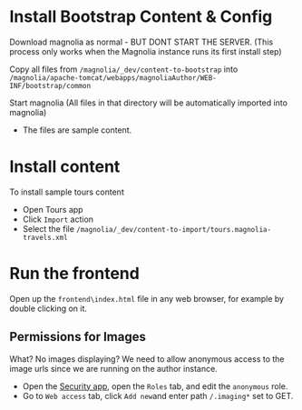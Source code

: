 # Install Bootstrap Content & Config

Download magnolia as normal - BUT DONT START THE SERVER.
(This process only works when the Magnolia instance runs its first install step)

Copy all files from `/magnolia/_dev/content-to-bootstrap` into
`/magnolia/apache-tomcat/webapps/magnoliaAuthor/WEB-INF/bootstrap/common`

Start magnolia
(All files in that directory will be automatically imported into magnolia)
* The files are sample content.

# Install content

To install sample tours content
* Open Tours app
* Click `Import` action
* Select the file `/magnolia/_dev/content-to-import/tours.magnolia-travels.xml`

# Run the frontend

Open up the `frontend\index.html` file in any web browser, for example by double clicking on it.

## Permissions for Images

What? No images displaying? We need to allow anonymous access to the image urls since we are running on the author instance.

* Open the [Security app](http://localhost:8080/magnoliaAuthor/.magnolia/admincentral#app:security:roles;/anonymous:treeview:), open the `Roles` tab, and edit the `anonymous` role. 
* Go to `Web access` tab, click `Add new`and enter path `/.imaging*` set to GET.

